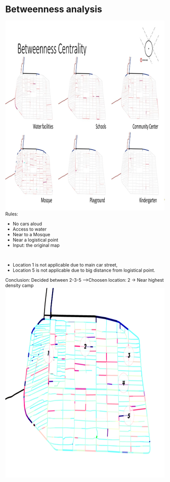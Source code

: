 # Betweenness analysis
<img src="Analyse_result_per_topic.jpg"  width="auto" height="600">
<br>
Rules:

* No cars aloud 
* Access to water
* Near to a Mosque
* Near a logistical point
* Input: the original map

<br>

* Location 1 is not applicable due to main car street, 
* Location 5 is not applicable due to big distance from logistical point. 

Conclusion:
Decided between 2-3-5 -->Choosen location: 2
-> Near highest density camp
<br>
<img src="Resulting_locations_for_bazaar_Betweenness_analysis.jpg"  width="auto" height="600">
